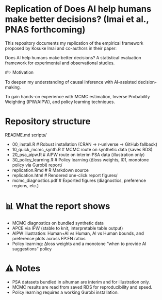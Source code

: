 # Replication of Does AI help humans make better decisions? (Imai et al., PNAS forthcoming)

This repository documents my replication of the empirical framework proposed by Kosuke Imai and co-authors in their paper:

Does AI help humans make better decisions? A statistical evaluation framework for experimental and observational studies.

#✨ Motivation

To deepen my understanding of causal inference with AI-assisted decision-making.

To gain hands-on experience with MCMC estimation, Inverse Probability Weighting (IPW/AIPW), and policy learning techniques.

# Repository structure
README.md
scripts/
- 00_install.R # Robust installation (CRAN → r-universe → GitHub fallback)
- 10_quick_mcmc_synth.R # MCMC route on synthetic data (saves RDS)
- 20_psa_aipw.R # AIPW route on interim PSA data (illustration only)
- 30_policy_learning.R # Policy learning (Δloss weights, l01, monotone policy via Gurobi)
report/
- replication.Rmd # R Markdown source
- replication.html # Rendered one-click report
figures/
- mcmc_diagnostics.pdf # Exported figures (diagnostics, preference regions, etc.)


# 📊 What the report shows
- MCMC diagnostics on bundled synthetic data
- APCE via IPW (stable to knit, interpretable table output)
- AIPW illustration: Human+AI vs Human, AI vs Human bounds, and preference plots across FP:FN ratios
- Policy learning: Δloss weights and a monotone “when to provide AI suggestions” policy

# ⚠️ Notes
- PSA datasets bundled in aihuman are interim and for illustration only.
- MCMC results are read from saved RDS for reproducibility and speed.
- Policy learning requires a working Gurobi installation.
